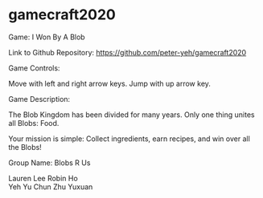 # gamecraft2020

Game: I Won By A Blob 

Link to Github Repository: https://github.com/peter-yeh/gamecraft2020 

Game Controls: 

Move with left and right arrow keys.
Jump with up arrow key. 

Game Description:

The Blob Kingdom has been divided for many years.
Only one thing unites all Blobs: Food. 

Your mission is simple:
Collect ingredients, earn recipes, and win over all the Blobs! 

Group Name: Blobs R Us 

Lauren Lee 
Robin Ho  
Yeh Yu Chun
Zhu Yuxuan
